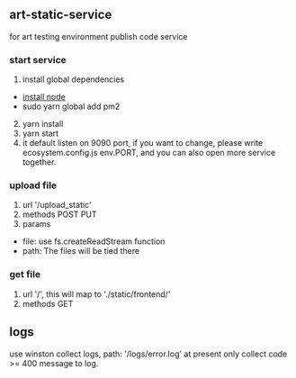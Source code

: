 ## art-static-service
for art testing environment publish code service

### start service
1. install global dependencies
  * [install node](https://nodejs.org/en/download/)
  * sudo yarn global add pm2
2. yarn install
3. yarn start
4. it default listen on 9090 port, if you want to change, please write ecosystem.config.js env.PORT, and you can also open more service together.

### upload file
1. url '/upload_static'
2. methods POST PUT
3. params 
  * file: use fs.createReadStream function
  * path: The files will be tied there

### get file
1. url '/', this will map to './static/frontend/'
2. methods GET

## logs
use winston collect logs, path: '/logs/error.log'
at present only collect code >= 400 message to log.